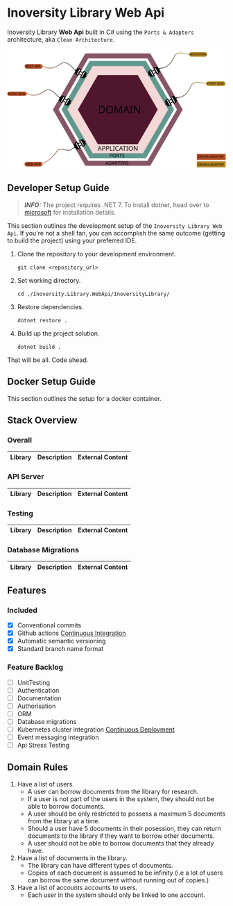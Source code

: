 # Inoversity Library Web Api


Inoversity Library **Web Api** built in C# using the
`Ports & Adapters` architecture, aka `Clean Architecture`.

<img src="./assets/applicationArchitecture.svg" alt="Microservice Architecture">

## Developer Setup Guide

> **_INFO:_** The project requires .NET 7. To install dotnet, head
> over to [microsoft](https://dotnet.microsoft.com/en-us/download) for installation details.

This section outlines the development setup of the `Inoversity Library Web Api`. If you're not
a shell fan, you can accomplish the same outcome (getting to build the project) using your preferred IDE.

1. Clone the repository to your development environment.
    ```
    git clone <repository_url>
    ```
2. Set working directory.
    ```
    cd ./Inoversity.Library.WebApi/InoversityLibrary/
    ```
3. Restore dependencies.
    ```
    dotnet restore .
    ```
4. Build up the project solution.
    ```
    dotnet build .
    ```

That will be all. Code ahead.

## Docker Setup Guide

This section outlines the setup for a docker container.

## Stack Overview

### Overall
| Library | Description | External Content |
|---------|-------------|------------------|

### API Server
| Library                                 | Description            | External Content                                                                                     |
|-----------------------------------------|------------------------|------------------------------------------------------------------------------------------------------|

### Testing
| Library                                                              | Description                 | External Content                                                                                                                                     |
|----------------------------------------------------------------------|-----------------------------|------------------------------------------------------------------------------------------------------------------------------------------------------|

### Database Migrations
| Library     | Description         | External Content                 |
|-------------|---------------------|----------------------------------|

## Features
### Included
- [X] Conventional commits
- [X] Github actions [Continuous Integration](https://www.atlassian.com/continuous-delivery/continuous-integration)
- [X] Automatic semantic versioning
- [X] Standard branch name format

### Feature Backlog
- [ ] UnitTesting
- [ ] Authentication
- [ ] Documentation
- [ ] Authorisation
- [ ] ORM
- [ ] Database migrations
- [ ] Kubernetes cluster integration [Continuous Deployment](https://www.atlassian.com/continuous-delivery/principles/continuous-integration-vs-delivery-vs-deployment)
- [ ] Event messaging integration
- [ ] Api Stress Testing

## Domain Rules
 
1. Have a list of users.  
   - A user can borrow documents from the library for research.
   - If a user is not part of the users in the system, they should not be able to borrow documents.
   - A user should be only restricted to possess a maximum 5 documents from the library at a time.
   - Should a user have 5 documents in their posession, they can return documents to the library if they want to borrow other documents.
   - A user should not be able to borrow documents that they already have.
2. Have a list of documents in the library.
   - The library can have different types of documents.
   - Copies of each document is assumed to be infinity (i.e a lot of users can borrow the same document without running out of copies.)
3. Have a list of accounts accounts to users.
   - Each user in the system should only be linked to one account.